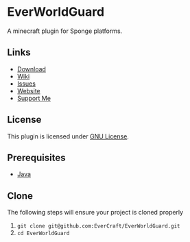 EverWorldGuard
=============

A minecraft plugin for Sponge platforms.

## Links ##
* [Download](https://github.com/EverCraft/EverWorldGuard/releases)
* [Wiki](http://wiki.evercraft.fr)
* [Issues](https://github.com/EverCraft/EverWorldGuard/issues)
* [Website](http://evercraft.fr)
* [Support Me](https://www.paypal.com/cgi-bin/webscr?cmd=_s-xclick&hosted_button_id=RUSKPBMNJG5R4)

## License ##
This plugin is licensed under [GNU License](https://github.com/EverCraft/EverWorldGuard/blob/master/LICENSE).

## Prerequisites ##
* [Java](http://www.oracle.com/technetwork/java/javase/downloads/jdk8-downloads-2133151.html)

## Clone ##
The following steps will ensure your project is cloned properly

1. `git clone git@github.com:EverCraft/EverWorldGuard.git`
2. `cd EverWorldGuard`
